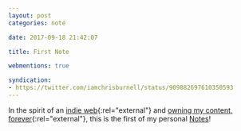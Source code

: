 ```yaml
---
layout: post
categories: note

date: 2017-09-18 21:42:07

title: First Note

webmentions: true

syndication:
- https://twitter.com/iamchrisburnell/status/909882697610350593
---
```



In the spirit of an [indie web](https://indieweb.org/principles){:rel="external"} and [owning my content, forever](https://adactio.com/journal/10675){:rel="external"}, this is the first of my personal [Notes](/notes)!
